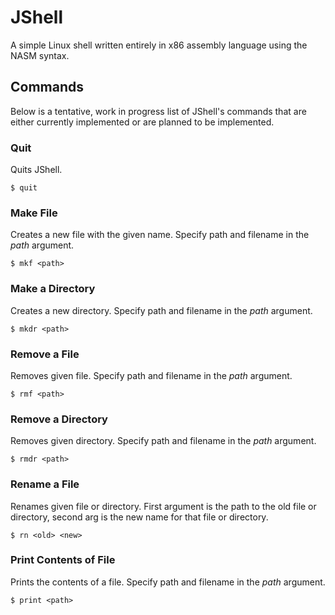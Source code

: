 # JShell
A simple Linux shell written entirely in x86 assembly language using the NASM syntax.

## Commands
Below is a tentative, work in progress list of JShell's commands that are either currently implemented or are planned to be implemented.

### Quit
Quits JShell.
```
$ quit
```

### Make File
Creates a new file with the given name. Specify path and filename in the *path* argument.
```
$ mkf <path>
```

### Make a Directory
Creates a new directory. Specify path and filename in the *path* argument.
```
$ mkdr <path>
```

### Remove a File
Removes given file. Specify path and filename in the *path* argument.
```
$ rmf <path>
```

### Remove a Directory
Removes given directory. Specify path and filename in the *path* argument.
```
$ rmdr <path>
```

### Rename a File
Renames given file or directory. First argument is the path to the old file or directory, second arg is the new name for that file or directory.
```
$ rn <old> <new>
```

### Print Contents of File
Prints the contents of a file. Specify path and filename in the *path* argument.
```
$ print <path>
```
